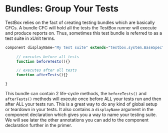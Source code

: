 # Bundles: Group Your Tests

TestBox relies on the fact of creating testing bundles which are basically CFCs. A bundle CFC will hold all the tests the TestBox runner will execute and produce reports on. Thus, sometimes this test bundle is referred to as a test suite in xUnit terms.


```javascript
component displayName="My test suite" extends="testbox.system.BaseSpec"{
     
     // executes before all tests
     function beforeTests(){}

     // executes after all tests
     function afterTests(){}

}
```

This bundle can contain 2 life-cycle methods, the `beforeTests()` and `afterTests()` methods will execute once before ALL your tests run and then after ALL your tests run. This is a great way to do any kind of global setup or teardown in your tests. It also contains a `displayName` argument in the component declaration which gives you a way to name your testing suite. We will see later the other annotations you can add to the component declaration further in the primer.

